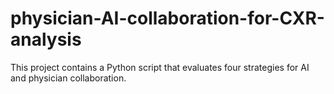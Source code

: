 # physician-AI-collaboration-for-CXR-analysis

This project contains a Python script that evaluates four strategies for AI and physician collaboration.
